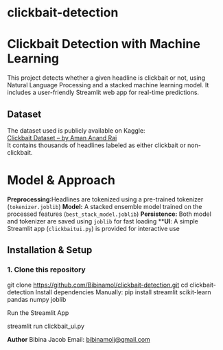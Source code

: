 # clickbait-detection
# Clickbait Detection with Machine Learning

This project detects whether a given headline is clickbait or not, using Natural Language Processing and a stacked machine learning model. It includes a user-friendly Streamlit web app for real-time predictions.

## Dataset
The dataset used is publicly available on Kaggle:  
[Clickbait Dataset – by Aman Anand Rai](https://www.kaggle.com/datasets/amananandrai/clickbait-dataset )  
It contains thousands of headlines labeled as either clickbait or non-clickbait.
#  Model & Approach

**Preprocessing**:Headlines are tokenized using a pre-trained tokenizer (`tokenizer.joblib`)
**Model:** A stacked ensemble model trained on the processed features (`best_stack_model.joblib`)
**Persistence:** Both model and tokenizer are saved using `joblib` for fast loading
****UI**: A simple Streamlit app (`clickbaitui.py`) is provided for interactive use

## Installation & Setup

### 1. Clone this repository
git clone https://github.com/Bibinamol/clickbait-detection.git
cd clickbait-detection
Install dependencies Manually:
pip install streamlit scikit-learn pandas numpy joblib

Run the Streamlit App

streamlit run clickbait_ui.py


**Author**
Bibina Jacob
Email: bibinamolj@gmail.com 
